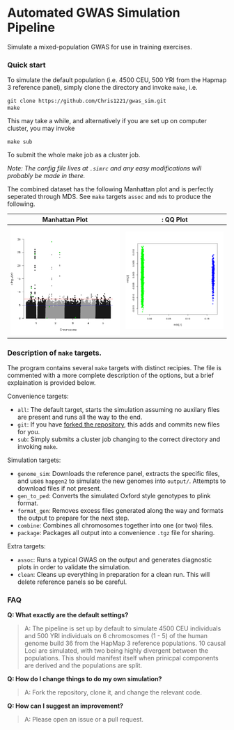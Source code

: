 # Automated GWAS Simulation Pipeline
Simulate a mixed-population GWAS for use in training exercises. 

### Quick start

To simulate the default population (i.e. 4500 CEU, 500 YRI from the Hapmap 3 reference panel), simply clone the directory and invoke `make`, i.e.

```
git clone https://github.com/Chris1221/gwas_sim.git
make
```

This may take a while, and alternatively if you are set up on computer cluster, you may invoke

```
make sub
```

To submit the whole make job as a cluster job.

*Note: The config file lives at `.simrc` and any easy modifications will probably be made in there.*

The combined dataset has the following Manhattan plot and is perfectly seperated through MDS. See `make` targets `assoc` and `mds` to produce the following. 

Manhattan Plot |: QQ Plot
:---------------------------------------------------------------------------------:|:---------------------------------------------------------------------------------:
![](https://github.com/Chris1221/gwas_sim/blob/master/diagnostics/dataset.man.png) | ![](https://github.com/Chris1221/gwas_sim/blob/master/diagnostics/mds.png)

### Description of `make` targets.

The program contains several `make` targets with distinct recipies. The file is commented with a more complete description of the options, but a brief explaination is provided below.

Convenience targets: 

- `all`: The default target, starts the simulation assuming no auxilary files are present and runs all the way to the end.
- `git`: If you have [forked the repository](https://github.com/chris1221/gwas_sim#fork-destination-box), this adds and commits new files for you.
- `sub`: Simply submits a cluster job changing to the correct directory and invoking `make`.

Simulation targets:

- `genome_sim`: Downloads the reference panel, extracts the specific files, and uses `hapgen2` to simulate the new genomes into `output/`. Attempts to download files if not present. 
- `gen_to_ped`: Converts the simulated Oxford style genotypes to plink format.
- `format_gen`: Removes excess files generated along the way and formats the output to prepare for the next step. 
- `combine`: Combines all chromosomes together into one (or two) files.
- `package`: Packages all output into a convenience `.tgz` file for sharing. 

Extra targets:

- `assoc`: Runs a typical GWAS on the output and generates diagnostic plots in order to validate the simulation.
- `clean`: Cleans up everything in preparation for a clean run. This will delete reference panels so be careful.

### FAQ

**Q: What exactly are the default settings?**

> A: The pipeline is set up by default to simulate 4500 CEU individuals and 500 YRI individuals on 6 chromosomes (1 - 5) of the human genome build 36 from the HapMap 3 reference populations. 10 causal Loci are simulated, with two being highly divergent between the populations. This should manifest itself when prinicpal components are derived and the populations are split.

**Q: How do I change things to do my own simulation?**

> A: Fork the repository, clone it, and change the relevant code.

**Q: How can I suggest an improvement?**

> A: Please open an issue or a pull request.


